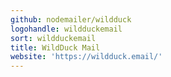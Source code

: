 ```yaml
---
github: nodemailer/wildduck
logohandle: wildduckemail
sort: wildduckemail
title: WildDuck Mail
website: 'https://wildduck.email/'
---
```

